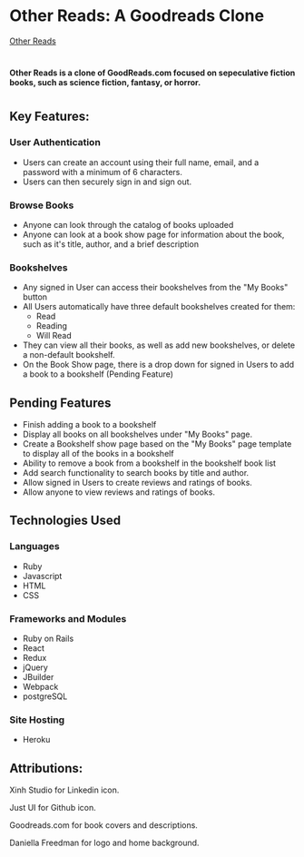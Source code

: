 # Other Reads: A Goodreads Clone

[Other Reads](https://other-reads.herokuapp.com/#/  "Other Reads")
#

**Other Reads is a clone of GoodReads.com focused on sepeculative fiction books, such as science fiction, fantasy, or horror.**

#

## Key Features:

### User Authentication
  * Users can create an account using their full name, email, and a password with a minimum of 6 characters.
  * Users can then securely sign in and sign out.

### Browse Books
  * Anyone can look through the catalog of books uploaded
  * Anyone can look at a book show page for information about the book, such as it's title, author, and a brief description

### Bookshelves
  * Any signed in User can access their bookshelves from the "My Books" button
  * All Users automatically have three default bookshelves created for them:
    * Read
    * Reading
    * Will Read
  * They can view all their books, as well as add new bookshelves, or delete a non-default bookshelf.
  * On the Book Show page, there is a drop down for signed in Users to add a book to a bookshelf (Pending Feature)

## Pending Features
  * Finish adding a book to a bookshelf
  * Display all books on all bookshelves under "My Books" page.
  * Create a Bookshelf show page based on the "My Books" page template to display all of the books in a bookshelf
  * Ability to remove a book from a bookshelf in the bookshelf book list
  * Add search functionality to search books by title and author.
  * Allow signed in Users to create reviews and ratings of books.
  * Allow anyone to view reviews and ratings of books.

## Technologies Used
  ### Languages
  * Ruby
  * Javascript
  * HTML
  * CSS

  ### Frameworks and Modules
  * Ruby on Rails
  * React
  * Redux
  * jQuery
  * JBuilder
  * Webpack
  * postgreSQL

  ### Site Hosting
  * Heroku

## Attributions:
  Xinh Studio for Linkedin icon.

  Just UI for Github icon.

  Goodreads.com for book covers and descriptions.

  Daniella Freedman for logo and home background.
